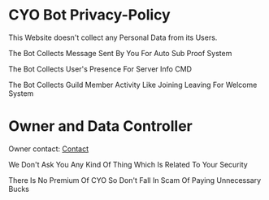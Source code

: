 # CYO Bot Privacy-Policy

This Website doesn't collect any Personal Data from its Users.

The Bot Collects Message Sent By You For Auto Sub Proof System

The Bot Collects User's Presence For Server Info CMD

The Bot Collects Guild Member Activity Like Joining Leaving For Welcome System

# Owner and Data Controller

Owner contact: [Contact](https://discord.gg/96kEy8FJ6v)

We Don't Ask You Any Kind Of Thing Which Is Related To Your Security

There Is No Premium Of CYO So Don't Fall In Scam Of Paying Unnecessary Bucks
